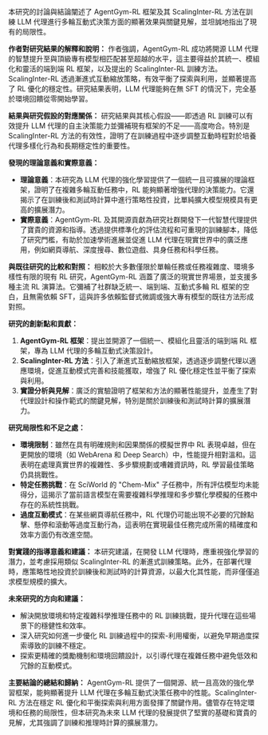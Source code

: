 本研究的討論與結論闡述了 AgentGym-RL 框架及其 ScalingInter-RL 方法在訓練 LLM 代理進行多輪互動式決策方面的顯著效果與關鍵見解，並坦誠地指出了現有的局限性。

**作者對研究結果的解釋和說明：**
作者強調，AgentGym-RL 成功將開源 LLM 代理的智慧提升至與頂級專有模型相匹配甚至超越的水平，這主要得益於其統一、模組化和靈活的端到端 RL 框架，以及提出的 ScalingInter-RL 訓練方法。ScalingInter-RL 透過漸進式互動縮放策略，有效平衡了探索與利用，並顯著提高了 RL 優化的穩定性。研究結果表明，LLM 代理能夠在無 SFT 的情況下，完全基於環境回饋從零開始學習。

**結果與研究假設的對應關係：**
研究結果與其核心假設——即透過 RL 訓練可以有效提升 LLM 代理的自主決策能力並彌補現有框架的不足——高度吻合。特別是 ScalingInter-RL 方法的有效性，證明了在訓練過程中逐步調整互動時程對於培養代理多樣化行為和長期穩定性的重要性。

**發現的理論意義和實際意義：**
*   **理論意義**：本研究為 LLM 代理的強化學習提供了一個統一且可擴展的理論框架，證明了在複雜多輪互動任務中，RL 能夠顯著增強代理的決策能力。它還揭示了在訓練後和測試時計算中進行策略性投資，比單純擴大模型規模具有更高的擴展潛力。
*   **實際意義**：AgentGym-RL 及其開源貢獻為研究社群開發下一代智慧代理提供了寶貴的資源和指導。透過提供標準化的評估流程和可重現的訓練腳本，降低了研究門檻，有助於加速學術進展並促進 LLM 代理在現實世界中的廣泛應用，例如網頁導航、深度搜尋、數位遊戲、具身任務和科學任務。

**與既往研究的比較和對照：**
相較於大多數僅限於單輪任務或任務複雜度、環境多樣性有限的現有 RL 研究，AgentGym-RL 涵蓋了廣泛的現實世界場景，並支援多種主流 RL 演算法。它彌補了社群缺乏統一、端到端、互動式多輪 RL 框架的空白，且無需依賴 SFT，這與許多依賴監督式微調或強大專有模型的既往方法形成對照。

**研究的創新點和貢獻：**
1.  **AgentGym-RL 框架**：提出並開源了一個統一、模組化且靈活的端到端 RL 框架，專為 LLM 代理的多輪互動式決策設計。
2.  **ScalingInter-RL 方法**：引入了漸進式互動縮放框架，透過逐步調整代理以適應環境，促進互動模式完善和技能獲取，增強了 RL 優化穩定性並平衡了探索與利用。
3.  **實證分析與見解**：廣泛的實驗證明了框架和方法的顯著性能提升，並產生了對代理設計和操作範式的關鍵見解，特別是關於訓練後和測試時計算的擴展潛力。

**研究局限性和不足之處：**
*   **環境限制**：雖然在具有明確規則和因果關係的模擬世界中 RL 表現卓越，但在更開放的環境（如 WebArena 和 Deep Search）中，性能提升相對溫和。這表明在處理真實世界的複雜性、多步驟規劃或嘈雜資訊時，RL 學習最佳策略仍具挑戰性。
*   **特定任務挑戰**：在 SciWorld 的 "Chem-Mix" 子任務中，所有評估模型均未能得分，這揭示了當前語言模型在需要複雜科學推理和多步驟化學模擬的任務中存在的系統性挑戰。
*   **過度互動模式**：在某些網頁導航任務中，RL 代理仍可能出現不必要的冗餘點擊、懸停和滾動等過度互動行為，這表明在實現最佳任務完成所需的精確度和效率方面仍有改進空間。

**對實踐的指導意義和建議：**
本研究建議，在開發 LLM 代理時，應重視強化學習的潛力，並考慮採用類似 ScalingInter-RL 的漸進式訓練策略。此外，在部署代理時，應策略性地投資於訓練後和測試時的計算資源，以最大化其性能，而非僅僅追求模型規模的擴大。

**未來研究的方向和建議：**
*   解決開放環境和特定複雜科學推理任務中的 RL 訓練挑戰，提升代理在這些場景下的穩健性和效率。
*   深入研究如何進一步優化 RL 訓練過程中的探索-利用權衡，以避免早期過度探索導致的訓練不穩定。
*   探索更精確的獎勵機制和環境回饋設計，以引導代理在複雜任務中避免低效和冗餘的互動模式。

**主要結論的總結和歸納：**
AgentGym-RL 提供了一個開源、統一且高效的強化學習框架，能夠顯著提升 LLM 代理在多輪互動式決策任務中的性能。ScalingInter-RL 方法在穩定 RL 優化和平衡探索與利用方面發揮了關鍵作用。儘管存在特定環境和任務的局限性，但本研究為未來 LLM 代理的發展提供了堅實的基礎和寶貴的見解，尤其強調了訓練和推理時計算的擴展潛力。
